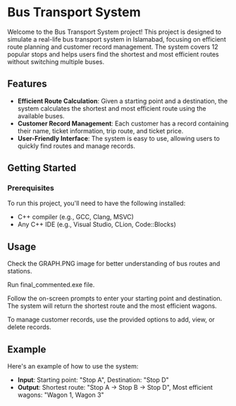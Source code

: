 # Bus Transport System

Welcome to the Bus Transport System project! This project is designed to simulate a real-life bus transport system in Islamabad, focusing on efficient route planning and customer record management. The system covers 12 popular stops and helps users find the shortest and most efficient routes without switching multiple buses.

## Features

- **Efficient Route Calculation**: Given a starting point and a destination, the system calculates the shortest and most efficient route using the available buses.
- **Customer Record Management**: Each customer has a record containing their name, ticket information, trip route, and ticket price.
- **User-Friendly Interface**: The system is easy to use, allowing users to quickly find routes and manage records.

## Getting Started

### Prerequisites

To run this project, you'll need to have the following installed:

- C++ compiler (e.g., GCC, Clang, MSVC)
- Any C++ IDE (e.g., Visual Studio, CLion, Code::Blocks)

## Usage

Check the GRAPH.PNG image for better understanding of bus routes and stations.

Run final_commented.exe file.

Follow the on-screen prompts to enter your starting point and destination. The system will return the shortest route and the most efficient wagons.

To manage customer records, use the provided options to add, view, or delete records.

## Example

Here's an example of how to use the system:

- **Input**: Starting point: "Stop A", Destination: "Stop D"
- **Output**: Shortest route: "Stop A -> Stop B -> Stop D", Most efficient wagons: "Wagon 1, Wagon 3"

